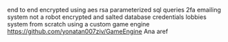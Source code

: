 end to end encrypted using aes rsa
parameterized sql queries
2fa emailing system
not a robot
encrypted and salted database credentials 
lobbies system
from scratch using a custom game engine https://github.com/yonatan007ziv/GameEngine
Ana aref
